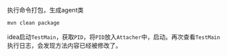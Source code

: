 执行命令打包，生成agent类

```sh
mvn clean package
```

idea启动`TestMain`，获取`PID`，将`PID`放入`Attacher`中，启动。再次查看`TestMain`执行日志，会发现方法内容已经被修改了。